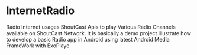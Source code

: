 # InternetRadio
Radio Internet usages ShoutCast Apis to play Various Radio Channels available on ShoutCast Network. It is basically a demo project illustrate how to develop a basic Radio app in Android using latest Android Media FrameWork with ExoPlaye
